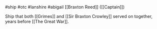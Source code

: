#ship #otc #lanshire #abigail 
[[Braxton Reed]] ([[Captain]])

Ship that both [[Grimes]] and [[Sir Braxton Crowley]] served on together, years before [[The Great War]].